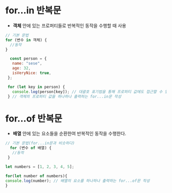   # for...in 반복문
  - <b>객체</b> 안에 있는 프로퍼티들로 반복적인 동작을 수행할 때 사용
  ```javascript
  // 기본 문법
  for (변수 in 객체) {
    //동작
  }
 ```  
 ```javascript
   const person = {
    name: "sese",
    age: 32,
    isVeryNice: true,
  };

  for (let key in person) {
    console.log(person[key]); // 대괄호 표기법을 통해 프로퍼티 값에도 접근할 수 있다.
  } // 객체의 프로퍼티 값을 하나하나 출력하는 for...in문 작성
  ```
 # for...of 반복문
 - <b>배열</b> 안에 있는 요소들을 순환한여 반복적인 동작을 수행한다.
 ```javascript
 // 기본 문법(for...in문과 비슷하다)
   for (변수 of 배열) {
    //동작
  }
 ```
 ```javascript
 let numbers = [1, 2, 3, 4, 5];
 
 for(let number of numbers){
 console.log(number); // 배열의 요소를 하나하나 출력하는 for...of문 작성
 }
 ```
